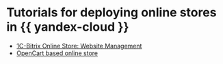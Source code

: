 # Tutorials for deploying online stores in {{ yandex-cloud }}

* [1C-Bitrix Online Store: Website Management](bitrix-shop.md)
* [OpenCart based online store](opencart.md)

